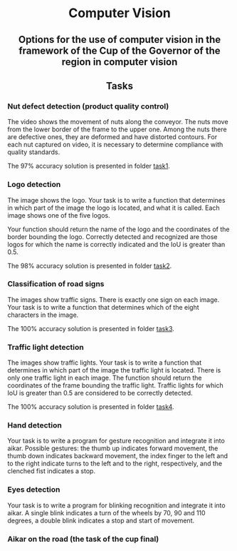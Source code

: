 <h1 align="center">Computer Vision</h1>
<h2 align="center">Options for the use of computer vision in the framework of the Cup of the Governor of the region in computer vision</h2>

<h2 align="center">Tasks</h2>

### Nut defect detection (product quality control)
The video shows the movement of nuts along the conveyor. The nuts move from the lower border of the frame to the upper one. Among the nuts there are defective ones, they are deformed and have distorted contours. For each nut captured on video, it is necessary to determine compliance with quality standards.

The 97% accuracy solution is presented in folder [task1](task1).
### Logo detection

The image shows the logo. Your task is to write a function that determines in which part of the image the logo is located, and what it is called. Each image shows one of the five logos.

Your function should return the name of the logo and the coordinates of the border bounding the logo. Correctly detected and recognized are those logos for which the name is correctly indicated and the IoU is greater than 0.5.

The 98% accuracy solution is presented in folder [task2](task2).

### Classification of road signs

The images show traffic signs. There is exactly one sign on each image. Your task is to write a function that determines which of the eight characters in the image.

The 100% accuracy solution is presented in folder [task3](task3).

### Traffic light detection

The images show traffic lights. Your task is to write a function that determines in which part of the image the traffic light is located. There is only one traffic light in each image. The function should return the coordinates of the frame bounding the traffic light. Traffic lights for which IoU is greater than 0.5 are considered to be correctly detected.

The 100% accuracy solution is presented in folder [task4](task4).


### Hand detection

Your task is to write a program for gesture recognition and integrate it into aikar. Possible gestures: the thumb up indicates forward movement, the thumb down indicates backward movement, the index finger to the left and to the right indicate turns to the left and to the right, respectively, and the clenched fist indicates a stop.

### Eyes detection

Your task is to write a program for blinking recognition and integrate it into aikar. A single blink indicates a turn of the wheels by 70, 90 and 110 degrees, a double blink indicates a stop and start of movement.

### Aikar on the road (the task of the cup final)